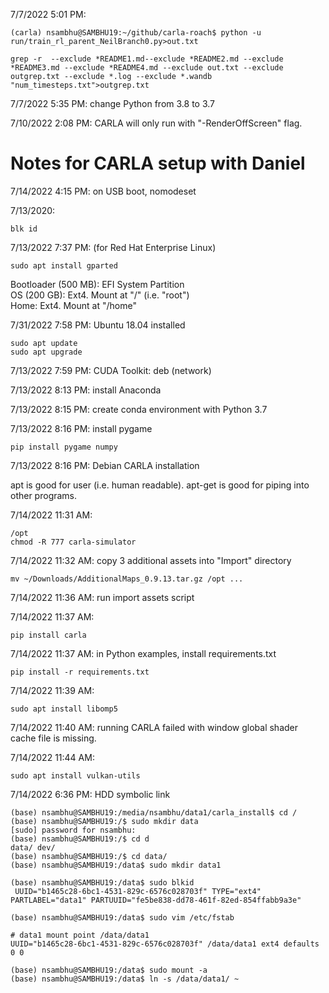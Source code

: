 7/7/2022 5:01 PM: 
```
(carla) nsambhu@SAMBHU19:~/github/carla-roach$ python -u run/train_rl_parent_NeilBranch0.py>out.txt
```
```
grep -r  --exclude *README1.md--exclude *README2.md --exclude *README3.md --exclude *README4.md --exclude out.txt --exclude outgrep.txt --exclude *.log --exclude *.wandb "num_timesteps.txt">outgrep.txt
```
7/7/2022 5:35 PM: change Python from 3.8 to 3.7

7/10/2022 2:08 PM: CARLA will only run with "-RenderOffScreen" flag. 

# Notes for CARLA setup with Daniel
7/14/2022 4:15 PM: on USB boot, nomodeset

7/13/2020: 
```
blk id
```

7/13/2022 7:37 PM: (for Red Hat Enterprise Linux)
```
sudo apt install gparted
```
Bootloader (500 MB): EFI System Partition  
OS (200 GB): Ext4. Mount at "/" (i.e. "root")  
Home: Ext4. Mount at "/home"  

7/31/2022 7:58 PM: Ubuntu 18.04 installed
```
sudo apt update
sudo apt upgrade
```

7/13/2022 7:59 PM: CUDA Toolkit: deb (network)

7/13/2022 8:13 PM: install Anaconda

7/13/2022 8:15 PM: create conda environment with Python 3.7

7/13/2022 8:16 PM: install pygame
```
pip install pygame numpy
```
7/13/2022 8:16 PM: Debian CARLA installation

apt is good for user (i.e. human readable). apt-get is good for piping into other programs.

7/14/2022 11:31 AM: 
```
/opt
chmod -R 777 carla-simulator
```
7/14/2022 11:32 AM: copy 3 additional assets into "Import" directory
```
mv ~/Downloads/AdditionalMaps_0.9.13.tar.gz /opt ...
```
7/14/2022 11:36 AM: run import assets script

7/14/2022 11:37 AM: 
```
pip install carla
```
7/14/2022 11:37 AM: in Python examples, install requirements.txt
```
pip install -r requirements.txt
```
7/14/2022 11:39 AM:
```
sudo apt install libomp5
```
7/14/2022 11:40 AM: running CARLA failed with window global shader cache file is missing.

7/14/2022 11:44 AM:
```
sudo apt install vulkan-utils
```
7/14/2022 6:36 PM: HDD symbolic link
```
(base) nsambhu@SAMBHU19:/media/nsambhu/data1/carla_install$ cd /
(base) nsambhu@SAMBHU19:/$ sudo mkdir data
[sudo] password for nsambhu: 
(base) nsambhu@SAMBHU19:/$ cd d
data/ dev/  
(base) nsambhu@SAMBHU19:/$ cd data/
(base) nsambhu@SAMBHU19:/data$ sudo mkdir data1
```
```
(base) nsambhu@SAMBHU19:/data$ sudo blkid
 UUID="b1465c28-6bc1-4531-829c-6576c028703f" TYPE="ext4" PARTLABEL="data1" PARTUUID="fe5be838-dd78-461f-82ed-854ffabb9a3e"
```
```
(base) nsambhu@SAMBHU19:/data$ sudo vim /etc/fstab
```
```
# data1 mount point /data/data1
UUID="b1465c28-6bc1-4531-829c-6576c028703f" /data/data1 ext4 defaults 0 0
```
```
(base) nsambhu@SAMBHU19:/data$ sudo mount -a
(base) nsambhu@SAMBHU19:/data$ ln -s /data/data1/ ~
```
